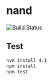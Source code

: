 # nand

[![Build Status](https://travis-ci.org/atmarksharp/nand.svg?branch=master)](https://travis-ci.org/atmarksharp/nand?branch=master)

## Test

```bash
nvm install 4.1
npm install
npm test
```

